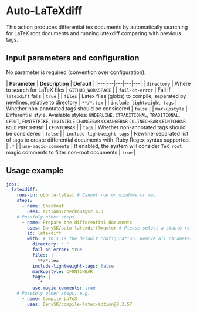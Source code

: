 # Auto-LaTeXdiff

This action produces differential tex documents by automatically searching for LaTeX root documents and running latexdiff comparing with previous tags.

## Input parameters and configuration

No parameter is required (convention over configuration).

| **Parameter**  | **Description**  | **Default**  |
|---|---|---|---|---|
| `directory` | Where to search for LaTeX files | `GITHUB_WORKSPACE` |
| `fail-on-error` | Fail if `latexdiff` fails | `true` |
| `files` | Latex files (globs) to compile, separated by newlines, relative to directory | `**/*.tex` |
| `include-lightweight-tags` | Whether non-annotated tags should be considered | `false` |
| `markupstyle` | Differential style. Available styles: `UNDERLINE`, `CTRADITIONAL`, `TRADITIONAL`, `CFONT`, `FONTSTRIKE`, `INVISIBLE` `CHANGEBAR` `CCHANGEBAR` `CULINECHBAR` `CFONTCHBAR` `BOLD` `PDFCOMMENT` | `CFONTCHBAR` |
| `tags` | Whether non-annotated tags should be considered | `false` |
| `include-lightweight-tags` | Newline-separated list of tags to create differential documents with. Ruby Regex syntax supported. | `.*` |
| `use-magic-comments` | If enabled, the system will consider `TeX root` magic comments to filter non-root documents | `true` |

## Usage example

```yaml
jobs:
  latexdiff:
    runs-on: ubuntu-latest # Cannot run on windows or mac.
    steps:
      - name: Checkout
        uses: actions/checkout@v2.4.0
    # Possibly other steps
      - name: Prepare the differential documents
        uses: DanySK/auto-latexdiff@master # Please select a stable release here!
        id: latexdiff
        with: # This is the default configuration. Remove all parameters that you do not change
          directory: '.'
          fail-on-error: true
          files: |
            **/*.tex
          include-lightweight-tags: false
          markupstyle: CFONTCHBAR
          tags: |
            .*
          use-magic-comments: true
    # Possibly other steps, e.g.
      - name: Compile LaTeX
        uses: DanySK/compile-latex-action@0.3.57
```
